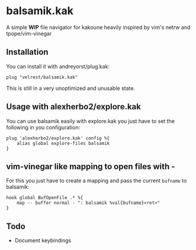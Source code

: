 # balsamik.kak
A simple **WIP** file navigator for kakoune heavily inspired by vim's netrw and
tpope/vim-vinegar

## Installation
You can install it with andreyorst/plug.kak:
```
plug "velrest/balsamik.kak"
```

This is still in a very unoptimized and unusable state.

## Usage with alexherbo2/explore.kak
You can use balsamik easily with explore.kak you just have to set the following
in you configuration:
```
plug 'alexherbo2/explore.kak' config %{
    alias global explore-files balsamik
}
```

## vim-vinegar like mapping to open files with -
For this you just have to create a mapping and pass the current `bufname` to
balsamik:
```
hook global BufOpenFile .* %{
    map -- buffer normal - ": balsamik %val{bufname}<ret>"
}
```

## Todo
- Document keybindings
